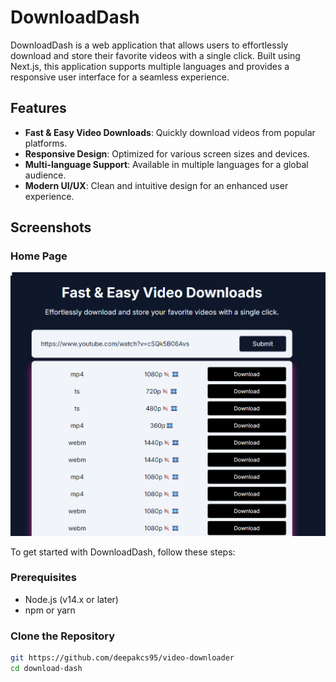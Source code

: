 # DownloadDash

DownloadDash is a web application that allows users to effortlessly download and store their favorite videos with a single click. Built using Next.js, this application supports multiple languages and provides a responsive user interface for a seamless experience.

## Features

- **Fast & Easy Video Downloads**: Quickly download videos from popular platforms.
- **Responsive Design**: Optimized for various screen sizes and devices.
- **Multi-language Support**: Available in multiple languages for a global audience.
- **Modern UI/UX**: Clean and intuitive design for an enhanced user experience.

## Screenshots

### Home Page

![Home Page](./public/Screenshot.png)

To get started with DownloadDash, follow these steps:

### Prerequisites

- Node.js (v14.x or later)
- npm or yarn

### Clone the Repository

```bash
git https://github.com/deepakcs95/video-downloader
cd download-dash
```
